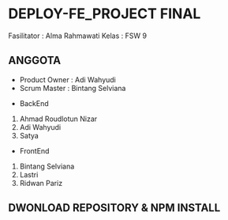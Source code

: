 # DEPLOY-FE_PROJECT FINAL

Fasilitator : Alma Rahmawati 
Kelas       : FSW 9

## ANGGOTA

- Product Owner : Adi Wahyudi 
- Scrum Master  : Bintang Selviana

* BackEnd 
1. Ahmad Roudlotun Nizar 
2. Adi Wahyudi
3. Satya 

* FrontEnd 
1. Bintang Selviana
2. Lastri
3. Ridwan Pariz 

## DWONLOAD REPOSITORY & NPM INSTALL 
